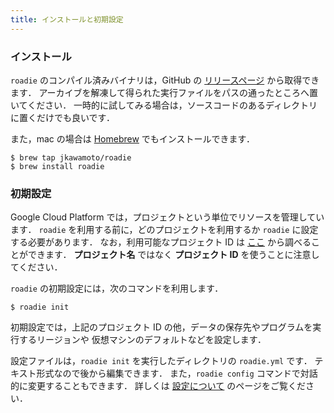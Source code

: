 ```yaml
---
title: インストールと初期設定
---
```

### インストール
`roadie` のコンパイル済みバイナリは，GitHub の
[リリースページ](https://github.com/jkawamoto/roadie/releases)
から取得できます．
アーカイブを解凍して得られた実行ファイルをパスの通ったところへ置いてください．
一時的に試してみる場合は，ソースコードのあるディレクトリに置くだけでも良いです．

また，mac の場合は [Homebrew](http://brew.sh/) でもインストールできます．

```shell
$ brew tap jkawamoto/roadie
$ brew install roadie
```


### 初期設定
Google Cloud Platform では，プロジェクトという単位でリソースを管理しています．
`roadie` を利用する前に，どのプロジェクトを利用するか `roadie` に設定する必要があります．
なお，利用可能なプロジェクト ID は [ここ](https://console.cloud.google.com/project)
から調べることができます．
**プロジェクト名** ではなく **プロジェクト ID** を使うことに注意してください．

`roadie` の初期設定には，次のコマンドを利用します．

```shell
$ roadie init
```

初期設定では，上記のプロジェクト ID の他，データの保存先やプログラムを実行するリージョンや
仮想マシンのデフォルトなどを設定します．

設定ファイルは，`roadie init` を実行したディレクトリの `roadie.yml` です．
テキスト形式なので後から編集できます．
また，`roadie config` コマンドで対話的に変更することもできます．
詳しくは [設定について](documents-ja/configuration) のページをご覧ください．
